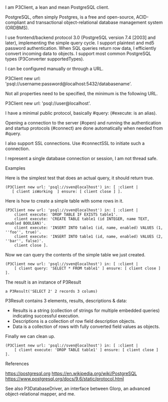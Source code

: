 I am P3Client, a lean and mean PostgreSQL client.

PostgreSQL, often simply Postgres, is a free and open-source, ACID-compliant and transactional object-relational database management system (ORDBMS).

I use frontend/backend protocol 3.0 (PostgreSQL version 7.4 [2003] and later), implementing the simple query cycle. I support plaintext and md5 password authentication. When SQL queries return row data, I efficiently convert incoming data to objects. I support most common PostgreSQL types (P3Converter supportedTypes).

I can be configured manually or through a URL.

  P3Client new url: 'psql://username:password@localhost:5432/databasename'.

Not all properties need to be specified, the minimum is the following URL.

  P3Client new url: 'psql://user@localhost'.

I have a minimal public protocol, basically #query: (#execute: is an alias).

Opening a connection to the server (#open) and running the authentication and startup protocols (#connect) are done automatically when needed from #query.

I also support SSL connections. Use #connectSSL to initiate such a connection.

I represent a single database connection or session, I am not thread safe.


Examples 

Here is the simplest test that does an actual query, it should return true.

    (P3Client new url: 'psql://sven@localhost') in: [ :client |
       [ client isWorking  ] ensure: [ client close ] ].

Here is how to create a simple table with some rows in it.

	(P3Client new url: 'psql://sven@localhost') in: [ :client |
		client execute: 'DROP TABLE IF EXISTS table1'.
		client execute: 'CREATE TABLE table1 (id INTEGER, name TEXT, enabled BOOLEAN)'.
		client execute: 'INSERT INTO table1 (id, name, enabled) VALUES (1, ''foo'', true)'.
		client execute: 'INSERT INTO table1 (id, name, enabled) VALUES (2, ''bar'', false)'.
		client close ].
	
Now we can query the contents of the simple table we just created.

	(P3Client new url: 'psql://sven@localhost') in: [ :client |
		[ client query: 'SELECT * FROM table1' ] ensure: [ client close ] ].

The result is an instance of P3Result

	a P3Result('SELECT 2' 2 records 3 colums)

P3Result contains 3 elements,  results, descriptions & data:
- Results is a string (collection of strings for multiple embedded queries) indicating successful execution.
- Descriptions is a collection of row field description objects.
- Data is a collection of rows with fully converted field values as objects.

Finally we can clean up.

	(P3Client new url: 'psql://sven@localhost') in: [ :client |
		[ client execute: 'DROP TABLE table1' ] ensure: [ client close ] ].


References 

  https://postgresql.org
  https://en.wikipedia.org/wiki/PostgreSQL
  https://www.postgresql.org/docs/9.6/static/protocol.html


See also P3DatabaseDriver, an interface between Glorp, an advanced object-relational mapper, and me.